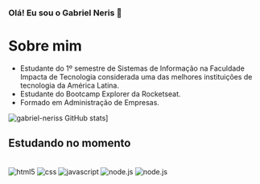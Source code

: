 ### Olá! Eu sou o Gabriel Neris 👋 

# Sobre mim

- Estudante do 1º semestre de Sistemas de Informação na Faculdade Impacta de Tecnologia considerada uma das melhores instituições de tecnologia da América Latina.
- Estudante do  Bootcamp Explorer da Rocketseat.
- Formado em Administração de Empresas.


![gabriel-neriss GitHub stats](https://github-readme-stats.vercel.app/api?username=gabriel-neriss)]


## Estudando no momento 

<div style="display: inline_block"><br/>
  <img align="center" alt="html5" src="https://img.shields.io/badge/HTML5-E34F26?style=for-the-badge&logo=html5&logoColor=white" />
  <img align="center" alt="css" src="https://img.shields.io/badge/CSS3-1572B6?style=for-the-badge&logo=css3&logoColor=white" />
  <img align="center" alt="javascript" src="https://img.shields.io/badge/JavaScript-F7DF1E?style=for-the-badge&logo=javascript&logoColor=black" />
  <img align="center" alt="node.js" src= "https://img.shields.io/badge/Node.js-43853D?style=for-the-badge&logo=node.js&logoColor=white" />
  <img align="center" alt="node.js" src= "https://img.shields.io/badge/React-20232A?style=for-the-badge&logo=react&logoColor=61DAFB" />
  
  

          
</div><br/>
